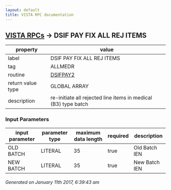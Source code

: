 ```yaml
---
layout: default
title: VISTA RPC documentation
---
```




## [VISTA RPCs](TableOfContent.md) &#8594; DSIF PAY FIX ALL REJ ITEMS 

 property | value 
--- | --- 
 label | DSIF PAY FIX ALL REJ ITEMS
 tag | ALLMEDR
 routine | [DSIFPAY2](http://code.osehra.org/dox/Routine_DSIFPAY2_source.html)
 return value type | GLOBAL ARRAY
 description | re-initiate all rejected line items in medical (B3) type batch

### Input Parameters

| input parameter | parameter type | maximum data length | required | description | 
| --- | --- | --- | --- | --- | 
| OLD BATCH | LITERAL | 35 | true | Old Batch IEN | 
| NEW BATCH | LITERAL | 35 | true | New Batch IEN | 




 ###### Generated on January 11th 2017, 6:39:43 am